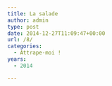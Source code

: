 ```yaml
---
title: La salade
author: admin
type: post
date: 2014-12-27T11:09:47+00:00
url: /8/
categories:
  - Attrape-moi !
years:
  - 2014

---
```

